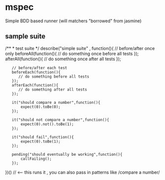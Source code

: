 mspec
=====

Simple BDD based runner (will matchers "borrowed" from jasmine)


## sample suite 

   /**
    * test suite
    */
   describe("simple suite" , function(){
       // before/after once only
       beforeAll(function(){ 
          // do something once before all tests
       });
       afterAll(function(){ 
          // do something once after all tests
       });
   
       // before/after each test
       beforeEach(function(){ 
          // do something before all tests
       });
       afterEach(function(){ 
          // do something after all tests
       });

       it("should compare a number",function(){
           expect(0).toBe(0);
       });
   
       it("should not compare a number",function(){
           expect(0).not().toBe(1);
       });

       it("should fail",function(){
           expect(0).toBe(1);
       });

       pending("should eventually be working",function(){
           callFailing();
       });
   
   })() // <-- this runs it , you can also pass in patterns like /compare a number/

